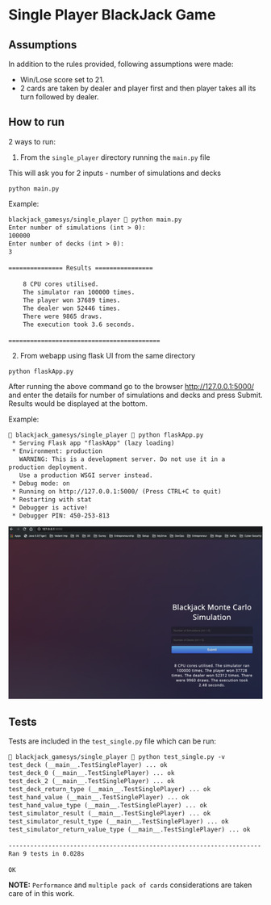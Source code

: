 # Single Player BlackJack Game

## Assumptions

In addition to the rules provided, following assumptions were made:

- Win/Lose score set to 21.
- 2 cards are taken by dealer and player first and then player takes all its turn followed by dealer.

## How to run

2 ways to run:

1. From the `single_player` directory running the `main.py` file

This will ask you for 2 inputs - number of simulations and decks

```shell
python main.py
```

Example:

```shell
blackjack_gamesys/single_player  python main.py
Enter number of simulations (int > 0): 
100000
Enter number of decks (int > 0): 
3

=============== Results ================

    8 CPU cores utilised.
    The simulator ran 100000 times.
    The player won 37689 times.
    The dealer won 52446 times.
    There were 9865 draws.
    The execution took 3.6 seconds.
    
==========================================
```

2. From webapp using flask UI from the same directory

```shell
python flaskApp.py
```

After running the above command go to the browser http://127.0.0.1:5000/ and enter the details for number of simulations and decks and press Submit. Results would be displayed at the bottom.

Example:

```shell
 blackjack_gamesys/single_player  python flaskApp.py             
 * Serving Flask app "flaskApp" (lazy loading)
 * Environment: production
   WARNING: This is a development server. Do not use it in a production deployment.
   Use a production WSGI server instead.
 * Debug mode: on
 * Running on http://127.0.0.1:5000/ (Press CTRL+C to quit)
 * Restarting with stat
 * Debugger is active!
 * Debugger PIN: 450-253-813

```

![Flask Screenshot](flask_screenshot.png)

## Tests

Tests are included in the `test_single.py` file which can be run:

```shell
 blackjack_gamesys/single_player  python test_single.py -v
test_deck (__main__.TestSinglePlayer) ... ok
test_deck_0 (__main__.TestSinglePlayer) ... ok
test_deck_2 (__main__.TestSinglePlayer) ... ok
test_deck_return_type (__main__.TestSinglePlayer) ... ok
test_hand_value (__main__.TestSinglePlayer) ... ok
test_hand_value_type (__main__.TestSinglePlayer) ... ok
test_simulator_result (__main__.TestSinglePlayer) ... ok
test_simulator_result_type (__main__.TestSinglePlayer) ... ok
test_simulator_return_value_type (__main__.TestSinglePlayer) ... ok

----------------------------------------------------------------------
Ran 9 tests in 0.028s

OK
```

**NOTE:** `Performance` and `multiple pack of cards` considerations are taken care of in this work.
